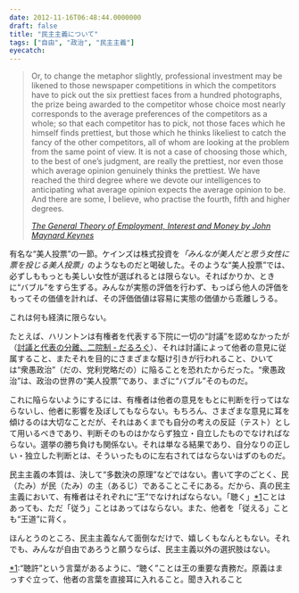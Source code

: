 ```yaml
---
date: 2012-11-16T06:48:44.0000000
draft: false
title: "民主主義について"
tags: ["自由", "政治", "民主主義"]
eyecatch: 
---
```


<blockquote cite="http://www.marxists.org/reference/subject/economics/keynes/general-theory/ch12.htm">
<p>Or, to change the metaphor slightly, professional investment may be likened to those newspaper competitions in which the competitors have to pick out the six prettiest faces from a hundred photographs, the prize being awarded to the competitor whose choice most nearly corresponds to the average preferences of the competitors as a whole; so that each competitor has to pick, not those faces which he himself finds prettiest, but those which he thinks likeliest to catch the fancy of the other competitors, all of whom are looking at the problem from the same point of view. It is not a case of choosing those which, to the best of one’s judgment, are really the prettiest, nor even those which average opinion genuinely thinks the prettiest. We have reached the third degree where we devote our intelligences to anticipating what average opinion expects the average opinion to be. And there are some, I believe, who practise the fourth, fifth and higher degrees.</p>

<cite><a href="http://www.marxists.org/reference/subject/economics/keynes/general-theory/ch12.htm">The General Theory of Employment, Interest and Money by John Maynard Keynes</a></cite>
</blockquote>
<p>有名な“美人投票”の一節。ケインズは株式投資を<i>「みんなが美人だと思う女性に票を投じる美人投票」</i>のようなものだと喝破した。そのような“美人投票”では、必ずしももっとも美しい女性が選ばれるとは限らない。そればかりか、ときに“バブル”をすら生ずる。みんなが実態の評価を行わず、もっぱら他人の評価をもってその価値を計れば、その評価価値は容易に実態の価値から乖離しうる。</p><p>これは何も経済に限らない。</p><p>たとえば、ハリントンは有権者を代表する下院に一切の“討議”を認めなかったが（<a href="https://blog.daruyanagi.jp/entry/2012/09/07/060926">&#x8A0E;&#x8B70;&#x3068;&#x4EE3;&#x8868;&#x306E;&#x5206;&#x96E2;&#x3001;&#x4E8C;&#x9662;&#x5236; - &#x3060;&#x308B;&#x308D;&#x3050;</a>）、それは討議によって他者の意見に従属すること、またそれを目的にさまざまな駆け引きが行われること、ひいては“衆愚政治”（だの、党利党略だの）に陥ることを恐れたからだった。“衆愚政治”は、政治の世界の“美人投票”であり、まざに“バブル”そのものだ。</p><p>これに陥らないようにするには、有権者は他者の意見をもとに判断を行ってはならないし、他者に影響を及ぼしてもならない。もちろん、さまざまな意見に耳を傾けるのは大切なことだが、それはあくまでも自分の考えの反証（テスト）として用いるべきであり、判断そのものはかならず独立・自立したものでなければならない。選挙の勝ち負けも関係ない。それは単なる結果であり、自分なりの正しい・独立した判断とは、そういったものに左右されてはならないはずのものだ。</p><p>民主主義の本質は、決して“多数決の原理”などではない。書いて字のごとく、民（たみ）が民（たみ）の主（あるじ）であることこそにある。だから、真の民主主義において、有権者はそれぞれに“王”でなければならない。「聴く」<a href="#f-bc8f20d5" name="fn-bc8f20d5" title="“聴許”という言葉があるように、“聴く”ことは王の重要な責務だ。原義はまっすぐ立って、他者の言葉を直接耳に入れること。聞き入れること">*1</a>ことはあっても、ただ「従う」ことはあってはならない。また、他者を「従える」ことも“王道”に背く。</p><p>ほんとうのところ、民主主義なんて面倒なだけで、嬉しくもなんともない。それでも、みんなが自由であろうと願うならば、民主主義以外の選択肢はない。</p>
<div class="footnote">
<p class="footnote"><a href="#fn-bc8f20d5" name="f-bc8f20d5" class="footnote-number">*1</a><span class="footnote-delimiter">:</span><span class="footnote-text">“聴許”という言葉があるように、“聴く”ことは王の重要な責務だ。原義はまっすぐ立って、他者の言葉を直接耳に入れること。聞き入れること</span></p>
</div>